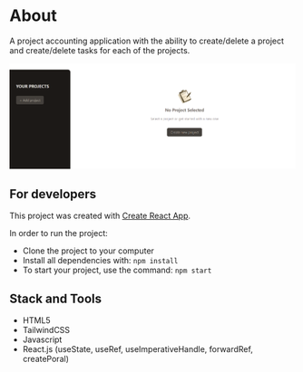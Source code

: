 # About

A project accounting application with the ability to create/delete a project and create/delete tasks for each of the projects.

<div align="center">
    <img src="https://github.com/IvanVasiunin/react-project-managment-app/blob/main/assets/app_UI.png" alt="certificate" />
</div>

## For developers

This project was created with
[Create React App](https://github.com/facebook/create-react-app).

In order to run the project:
- Clone the project to your computer
- Install all dependencies with: <code>npm install</code>
- To start your project, use the command: <code>npm start</code>

## Stack and Tools

- HTML5
- TailwindCSS
- Javascript
- React.js (useState, useRef, useImperativeHandle, forwardRef, createPoral)
